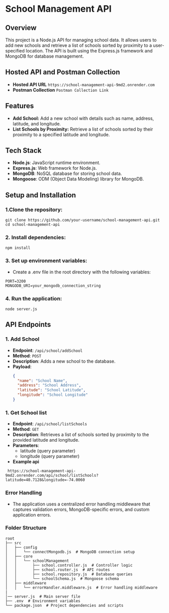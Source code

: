 # School Management API

## Overview

This project is a Node.js API for managing school data. It allows users to add new schools and retrieve a list of schools sorted by proximity to a user-specified location. The API is built using the Express.js framework and MongoDB for database management.

## Hosted API and Postman Collection
- **Hosted API URL** `https://school-management-api-9md2.onrender.com`
- **Postman Collection** `Postman Collection Link`
## Features

- **Add School:** Add a new school with details such as name, address, latitude, and longitude.
- **List Schools by Proximity:** Retrieve a list of schools sorted by their proximity to a specified latitude and longitude.

## Tech Stack

- **Node.js**: JavaScript runtime environment.
- **Express.js**: Web framework for Node.js.
- **MongoDB**: NoSQL database for storing school data.
- **Mongoose**: ODM (Object Data Modeling) library for MongoDB.

## Setup and Installation
### 1.Clone the repository:
```
git clone https://github.com/your-username/school-management-api.git
cd school-management-api
```
### 2. Install dependencies:
```
npm install
```
### 3. Set up environment variables:
  - Create a .env file in the root directory with the following variables:
```
PORT=3200
MONGODB_URI=your_mongodb_connection_string
```
### 4. Run the application:
```
node server.js
```

## API Endpoints

### 1. Add School

- **Endpoint**: `/api/school/addSchool`
- **Method**: `POST`
- **Description**: Adds a new school to the database.
- **Payload**:
  ```json
  {
    "name": "School Name",
    "address": "School Address",
    "latitude": "School Latitude",
    "longitude": "School Longitude"
  }

### 1. Get School list

- **Endpoint**: `/api/school/listSchools`
- **Method**: `GET`
- **Description**: Retrieves a list of schools sorted by proximity to the provided latitude and longitude.
- **Parameters**:
  - latitude (query parameter)
  - longitude (query parameter)
- **Example api**
```
 https://school-management-api-9md2.onrender.com/api/school/listSchools?latitude=40.7128&longitude=-74.0060
 ```
### Error Handling
  - The application uses a centralized error handling middleware that captures validation errors, MongoDB-specific errors, and custom application errors.

### Folder Structure
```
root
├── src
│   ├── config
│   │   └── connectMongodb.js  # MongoDB connection setup
│   ├── core
│   │   └── schoolManagement
│   │       ├── school.controller.js  # Controller logic
│   │       ├── school.router.js  # API routes
│   │       ├── school.repository.js  # Database queries
│   │       └── schoolSchema.js  # Mongoose schema
│   ├── middleware
│   │   └── errorHandler.middleware.js  # Error handling middleware
|
│── server.js  # Main server file
├── .env  # Environment variables
└── package.json  # Project dependencies and scripts
```


